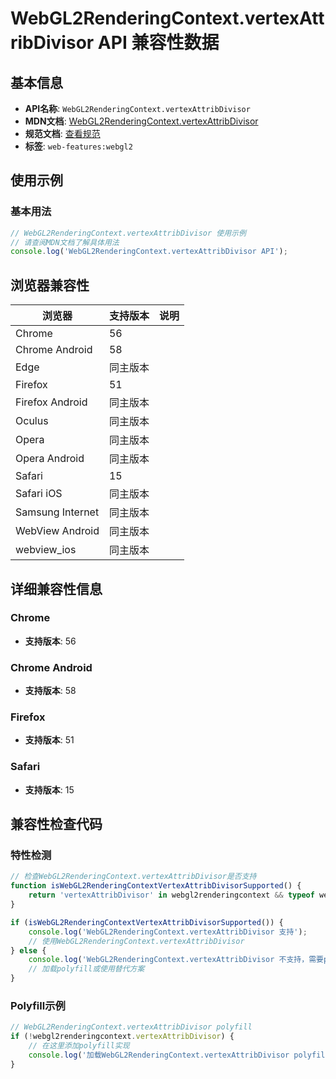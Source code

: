 # WebGL2RenderingContext.vertexAttribDivisor API 兼容性数据

## 基本信息

- **API名称**: `WebGL2RenderingContext.vertexAttribDivisor`
- **MDN文档**: [WebGL2RenderingContext.vertexAttribDivisor](https://developer.mozilla.org/docs/Web/API/WebGL2RenderingContext/vertexAttribDivisor)
- **规范文档**: [查看规范](https://registry.khronos.org/webgl/specs/latest/2.0/#3.7.9)
- **标签**: `web-features:webgl2`

## 使用示例

### 基本用法

```javascript
// WebGL2RenderingContext.vertexAttribDivisor 使用示例
// 请查阅MDN文档了解具体用法
console.log('WebGL2RenderingContext.vertexAttribDivisor API');
```

## 浏览器兼容性

| 浏览器 | 支持版本 | 说明 |
|--------|----------|------|
| Chrome | 56 |  |
| Chrome Android | 58 |  |
| Edge | 同主版本 |  |
| Firefox | 51 |  |
| Firefox Android | 同主版本 |  |
| Oculus | 同主版本 |  |
| Opera | 同主版本 |  |
| Opera Android | 同主版本 |  |
| Safari | 15 |  |
| Safari iOS | 同主版本 |  |
| Samsung Internet | 同主版本 |  |
| WebView Android | 同主版本 |  |
| webview_ios | 同主版本 |  |

## 详细兼容性信息

### Chrome

- **支持版本**: 56

### Chrome Android

- **支持版本**: 58

### Firefox

- **支持版本**: 51

### Safari

- **支持版本**: 15

## 兼容性检查代码

### 特性检测

```javascript
// 检查WebGL2RenderingContext.vertexAttribDivisor是否支持
function isWebGL2RenderingContextVertexAttribDivisorSupported() {
    return 'vertexAttribDivisor' in webgl2renderingcontext && typeof webgl2renderingcontext.vertexAttribDivisor === 'function';
}

if (isWebGL2RenderingContextVertexAttribDivisorSupported()) {
    console.log('WebGL2RenderingContext.vertexAttribDivisor 支持');
    // 使用WebGL2RenderingContext.vertexAttribDivisor
} else {
    console.log('WebGL2RenderingContext.vertexAttribDivisor 不支持，需要polyfill');
    // 加载polyfill或使用替代方案
}
```

### Polyfill示例

```javascript
// WebGL2RenderingContext.vertexAttribDivisor polyfill
if (!webgl2renderingcontext.vertexAttribDivisor) {
    // 在这里添加polyfill实现
    console.log('加载WebGL2RenderingContext.vertexAttribDivisor polyfill');
}
```

